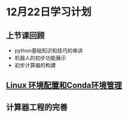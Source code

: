 # 12月22日学习计划

## 上节课回顾
- python基础知识和技巧的串讲
- 机器人的初步功能展示
- 初步计算器的构建

## [Linux 环境配置和Conda环境管理](配置minicoda.md)

## 计算器工程的完善